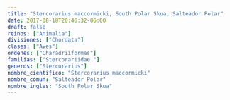 ```yaml
---
title: "Stercorarius maccormicki, South Polar Skua, Salteador Polar"
date: 2017-08-18T20:46:32-06:00
draft: false
reinos: ["Animalia"]
divisiones: ["Chordata"]
clases: ["Aves"]
ordenes: ["Charadriiformes"]
familias: ["Stercorariidae "]
generos: ["Stercorarius"]
nombre_cientifico: "Stercorarius maccormicki"
nombre_comun: "Salteador Polar"
nombre_ingles: "South Polar Skua"
---
```

